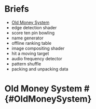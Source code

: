 # Briefs

* [Old Money System](#OldMoneySystem)
* edge detection shader
* score ten pin bowling
* name generator
* offline ranking table
* image compositing shader
* hit a moving target
* audio frequency detector
* pattern shuffle
* packing and unpacking data

# Old Money System # {#OldMoneySystem}
